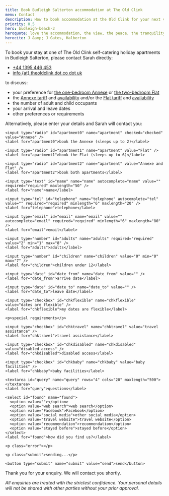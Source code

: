 ```yaml
---
title: Book Budleigh Salterton accommodation at The Old Clink
menu: Contact
description: How to book accommodation at the Old Clink for your next vacation in Budleigh Salterton, East Devon.
priority: 0.5
hero: budleigh-beach-3
heroquote: love the accommodation, the view, the peace, the tranquility and the hospitality
herocite: J &amp; J Gates, Halberton
---
```


To book your stay at one of The Old Clink self-catering holiday apartments in Budleigh Salterton, please contact Sarah directly:

<ul class="book">
<li><a href="tel:+44-1395-446453" class="icon phone">+44 1395 446 453</a></li>
<li><a href="#" class="icon email">info {at} theoldclink dot co dot uk</a></li>
</ul>

to discuss:

* your preference for [the one-bedroom Annexe]([root]apartment-1-annexe/) or [the two-bedroom Flat]([root]apartment-2-flat/)
* the [Annexe tariff]([root]apartment-1-annexe/#accommodation-tariff) and [availability]([root]apartment-1-annexe/#accommodation-availability) and/or the [Flat tariff]([root]apartment-2-flat/#accommodation-tariff) and [availability]([root]apartment-2-flat/#accommodation-availability)
* the number of adult and child occupants
* your arrival and leave dates
* other preferences or requirements

<form action="https://www.optimalworks.net/ws/enquiry/" method="post" class="validator">

  <p>Alternatively, please enter your details and Sarah will contact you:</p>

  <div class="formgrid">

    <input type="radio" id="apartment0" name="apartment" checked="checked" value="Annexe" />
    <label for="apartment0">book the Annexe (sleeps up to 2)</label>

    <input type="radio" id="apartment1" name="apartment" value="Flat" />
    <label for="apartment1">book the Flat (sleeps up to 6)</label>

    <input type="radio" id="apartment2" name="apartment" value="Annexe and Flat" />
    <label for="apartment2">book both apartments</label>

    <input type="text" id="name" name="name" autocomplete="name" value="" required="required" maxlength="50" />
    <label for="name">name</label>

    <input type="tel" id="telephone" name="telephone" autocomplete="tel" value="" required="required" minlength="6" maxlength="20" />
    <label for="telephone">telephone</label>

    <input type="email" id="email" name="email" value="" autocomplete="email" required="required" minlength="6" maxlength="80" />
    <label for="email">email</label>

    <input type="number" id="adults" name="adults" required="required" value="2" min="1" max="8" />
    <label for="adults">adults</label>

    <input type="number" id="children" name="children" value="0" min="0" max="7" />
    <label for="children">children under 12</label>

    <input type="date" id="date_from" name="date_from" value="" />
    <label for="date_from">arrive date</label>

    <input type="date" id="date_to" name="date_to" value="" />
    <label for="date_to">leave date</label>

    <input type="checkbox" id="chkflexible" name="chkflexible" value="dates are flexible" />
    <label for="chkflexible">my dates are flexible</label>

    <p>special requirements</p>

    <input type="checkbox" id="chktravel" name="chktravel" value="travel assistance" />
    <label for="chktravel">travel assistance</label>

    <input type="checkbox" id="chkdisabled" name="chkdisabled" value="disabled access" />
    <label for="chkdisabled">disabled access</label>

    <input type="checkbox" id="chkbaby" name="chkbaby" value="baby facilities" />
    <label for="chkbaby">baby facilities</label>

    <textarea id="query" name="query" rows="4" cols="20" maxlength="500"></textarea>
    <label for="query">questions</label>

    <select id="found" name="found">
      <option value=""></option>
      <option value="web search">web search</option>
      <option value="Facebook">Facebook</option>
      <option value="social media">other social media</option>
      <option value="travel website">travel website</option>
      <option value="recommendation">recommendation</option>
      <option value="stayed before">stayed before</option>
    </select>
    <label for="found">how did you find us?</label>

    <p class="error"></p>

    <p class="submit">sending...</p>

    <button type="submit" name="submit" value="send">send</button>

  </div>

  <p class="posted">Thank you for your enquiry. We will contact you shortly.</p>

</form>


*All enquiries are treated with the strictest confidence. Your personal details will not be shared with other parties without your prior approval.*

